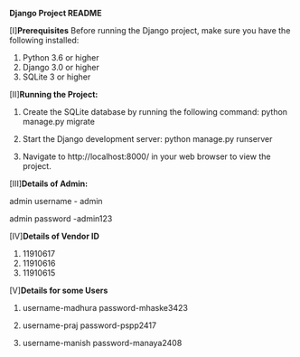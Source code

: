 **Django Project README**

[I]**Prerequisites**
Before running the Django project, make sure you have the following installed:

1. Python 3.6 or higher
2. Django 3.0 or higher
3. SQLite 3 or higher

[II]**Running the Project:**

1. Create the SQLite database by running the following command:
python manage.py migrate

2. Start the Django development server:
python manage.py runserver

3. Navigate to http://localhost:8000/ in your web browser to view the project.


[III]**Details of Admin:**

admin username - admin

admin password -admin123

[IV]**Details of Vendor ID**

1. 11910617
2. 11910616
3. 11910615

[V]**Details for some Users**

1. username-madhura
   password-mhaske3423

2. username-praj
   password-pspp2417

3. username-manish
   password-manaya2408










